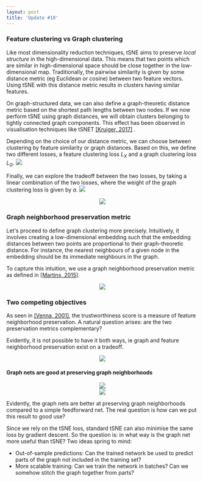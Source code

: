 ```yaml
---
layout: post
title: 'Update #10'
---
```

### Feature clustering vs Graph clustering
Like most dimensionality reduction techniques, tSNE aims to preserve _local structure_ in the high-dimensional data. This means that two points which are similar in high-dimensional space should be close together in the low-dimensional map. Traditionally, the pairwise similarity is given by some distance metric (eg Euclidean or cosine) between two feature vectors. Using tSNE with this distance metric results in clusters having similar features. 

On graph-structured data, we can also define a graph-theoretic distance metric based on the shortest path lengths between two nodes. If we now perform tSNE using graph distances, we will obtain clusters belonging to tightly connected graph components. This effect has been observed in visualisation techniques like tSNET [[Kruiger, 2017]](https://onlinelibrary.wiley.com/doi/abs/10.1111/cgf.13187) . 

Depending on the choice of our distance metric, we can choose between clustering by feature similarity or graph distances. Based on this, we define two different losses, a feature clustering loss _L<sub>X</sub>_ and a graph clustering loss _L<sub>G</sub>_.
<img src="{{ site.baseurl }}/public/update_10/eq1.png">

Finally, we can explore the tradeoff between the two losses, by taking a linear combination of the two losses, where the weight of the graph clustering loss is given by _a_. 
<img src="{{ site.baseurl }}/public/update_10/eq2.png">

<center>
<img src="{{ site.baseurl }}/public/update_10/two_plots.png">
</center>

### Graph neighborhood preservation metric
Let's proceed to define graph clustering more precisely. Intuitively, it involves creating a low-dimensional embedding such that the embedding distances between two points are proportional to their graph-theoretic distance. For instance, the nearest neighbours of a given node in the embedding should be its immediate neighbours in the graph. 
 
To capture this intuition, we use a graph neighborhood preservation metric as defined in [[Martins, 2015]](https://pdfs.semanticscholar.org/2f4f/00898bbf62bdc48c293b77011c0220029063.pdf).

<center>
<img src="{{ site.baseurl }}/public/update_10/graph_neighborhood.png">
</center>

### Two competing objectives
As seen in [[Venna, 2001]](https://link.springer.com/chapter/10.1007/3-540-44668-0_68), the trustworthiness score is a measure of feature neighborhood preservation. A natural question arises: are the two preservation metrics complementary? 

Evidently, it is not possible to have it both ways, ie graph and feature neighborhood preservation exist on a tradeoff.

<center>
<img src="{{ site.baseurl }}/public/update_10/tsne.png">
</center>

#### Graph nets are good at preserving graph neighborhoods
<center>
<img src="{{ site.baseurl }}/public/update_10/four_plots.png">
</center>

<center>
<img src="{{ site.baseurl }}/public/update_10/full.png">
</center>

Evidently, the graph nets are better at preserving graph neighborhoods compared to a simple feedforward net. The real question is how can we put this result to good use? 

Since we rely on the tSNE loss, standard tSNE can also minimise the same loss by gradient descent. So the question is: in what way is the graph net more useful than tSNE? Two ideas spring to mind:
* Out-of-sample predictions: Can the trained network be used to predict parts of the graph not included in the training set?
* More scalable training: Can we train the network in batches? Can we somehow stitch the graph together from parts?
